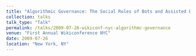 ```yaml
---
title: "Algorithmic Governance: The Social Roles of Bots and Assisted Editing Tools"
collection: talks
talk_type: "Talk"
permalink: /talks/2009-07-26-wikiconf-nyc-algorithmc-governance
venue: "First Annual Wikiconference NYC"
date: 2009-07-26
location: "New York, NY"
---
```

